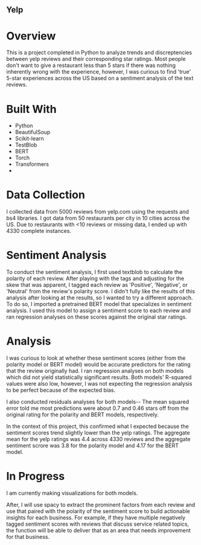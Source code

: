 ## Yelp

# Overview

This is a project completed in Python to analyze trends and discreptencies between yelp reviews and their corresponding star ratings. Most people don't want to give a restaurant less than 5 stars if there was nothing inherently wrong with the experience, however, I was curious to find 'true' 5-star experiences across the US based on a sentiment analysis of the text reviews.


# Built With

- Python
- BeautifulSoup
- Scikit-learn
- TestBlob
- BERT
- Torch
- Transformers
- 


# Data Collection

I collected data from 5000 reviews from yelp.com using the requests and bs4 libraries. I got data from 50 restaurants per city in 10 cities across the US. Due to restaurants with <10 reviews or missing data, I ended up with 4330 complete instances.


# Sentiment Analysis

To conduct the sentiment analysis, I first used textblob to calculate the polarity of each review. After playing with the tags and adjusting for the skew that was apparent, I tagged each review as 'Positive', 'Negative', or 'Neutral' from the review's polarity score.
I didn't fully like the results of this analysis after looking at the results, so I wanted to try a different approach. 
To do so, I imported a pretrained BERT model that specializes in sentiment analysis. I used this model to assign a sentiment score to each review and ran regression analyses on these scores against the original star ratings. 


# Analysis

I was curious to look at whether these sentiment scores (either from the polarity model or BERT model) would be accurate predictors for the rating that the review originally had. I ran regression analyses on both models which did not yield statistically significant results. Both models' R-squared values were also low, however, I was not expecting the regression analysis to be perfect because of the expected bias.

I also conducted residuals analyses for both models-- The mean squared error told me most predictions were about 0.7 and 0.46 stars off from the original rating for the polarity and BERT models, respectively. 

In the context of this project, this confirmed what I expected because the sentiment scores trend slightly lower than the yelp ratings. The aggregate mean for the yelp ratings was 4.4 across 4330 reviews and the aggregate sentiment scrore was 3.8 for the polarity model and 4.17 for the BERT model. 


# In Progress

I am currently making visualizations for both models. 

After, I will use spacy to extract the prominent factors from each review and use that paired with the polarity of the sentiment score to build actionable insights for each business. For example, if they have multiple negatively tagged sentiment scores with reviews that discuss service related topics, the function will be able to deliver that as an area that needs improvement for that business. 
